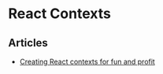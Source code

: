 # React Contexts

## Articles

* [Creating React contexts for fun and profit](https://blog.logrocket.com/creating-react-contexts-for-fun-and-profit/)